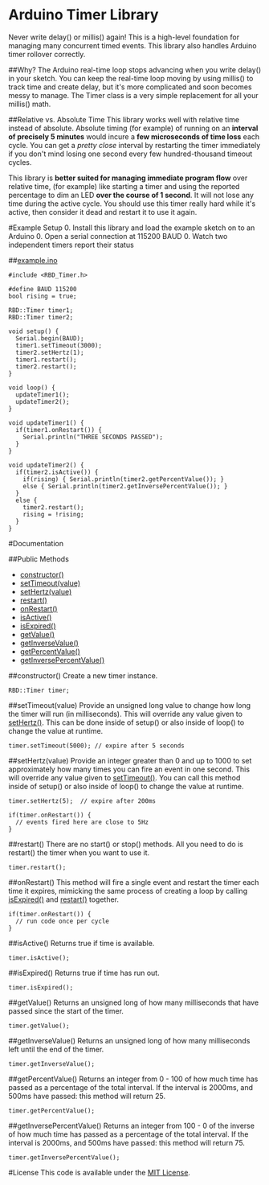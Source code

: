 # Arduino Timer Library
Never write delay() or millis() again! This is a high-level foundation for managing many concurrent timed events. This library also handles Arduino timer rollover correctly.


##Why?
The Arduino real-time loop stops advancing when you write delay() in your sketch. You can keep the real-time loop moving by using millis() to track time and create delay, but it's more complicated and soon becomes messy to manage. The Timer class is a very simple replacement for all your millis() math.

##Relative vs. Absolute Time
This library works well with relative time instead of absolute. Absolute timing (for example) of running on an **interval of precisely 5 minutes** would incure a **few microseconds of time loss** each cycle. You can get a _pretty close_ interval by restarting the timer immediately if you don't mind losing one second every few hundred-thousand timeout cycles.

This library is **better suited for managing immediate program flow** over relative time, (for example) like starting a timer and using the reported percentage to dim an LED **over the course of 1 second**. It will not lose any time during the active cycle. You should use this timer really hard while it's active, then consider it dead and restart it to use it again.

#Example Setup
0. Install this library and load the example sketch on to an Arduino
0. Open a serial connection at 115200 BAUD
0. Watch two independent timers report their status

##[example.ino](https://github.com/alextaujenis/RBD_Timer/blob/master/example/example.ino)

    #include <RBD_Timer.h>

    #define BAUD 115200
    bool rising = true;

    RBD::Timer timer1;
    RBD::Timer timer2;

    void setup() {
      Serial.begin(BAUD);
      timer1.setTimeout(3000);
      timer2.setHertz(1);
      timer1.restart();
      timer2.restart();
    }

    void loop() {
      updateTimer1();
      updateTimer2();
    }

    void updateTimer1() {
      if(timer1.onRestart()) {
        Serial.println("THREE SECONDS PASSED");
      }
    }

    void updateTimer2() {
      if(timer2.isActive()) {
        if(rising) { Serial.println(timer2.getPercentValue()); }
        else { Serial.println(timer2.getInversePercentValue()); }
      }
      else {
        timer2.restart();
        rising = !rising;
      }
    }



#Documentation

##Public Methods
* [constructor()](#constructor)
* [setTimeout(value)](#settimeoutvalue)
* [setHertz(value)](#sethertzvalue)
* [restart()](#restart)
* [onRestart()](#onrestart)
* [isActive()](#isactive)
* [isExpired()](#isexpired)
* [getValue()](#getvalue)
* [getInverseValue()](#getinversevalue)
* [getPercentValue()](#getpercentvalue)
* [getInversePercentValue()](#getinversepercentvalue)

##constructor()
Create a new timer instance.

    RBD::Timer timer;

##setTimeout(value)
Provide an unsigned long value to change how long the timer will run (in milliseconds). This will override any value given to [setHertz()](#sethertzvalue). This can be done inside of setup() or also inside of loop() to change the value at runtime.

    timer.setTimeout(5000); // expire after 5 seconds

##setHertz(value)
Provide an integer greater than 0 and up to 1000 to set approximately how many times you can fire an event in one second. This will override any value given to [setTimeout()](#settimeoutvalue). You can call this method inside of setup() or also inside of loop() to change the value at runtime.

    timer.setHertz(5);  // expire after 200ms

    if(timer.onRestart()) {
      // events fired here are close to 5Hz
    }

##restart()
There are no start() or stop() methods. All you need to do is restart() the timer when you want to use it.

    timer.restart();

##onRestart()
This method will fire a single event and restart the timer each time it expires, mimicking the same process of creating a loop by calling [isExpired()](#isexpired) and [restart()](#restart) together.

    if(timer.onRestart()) {
      // run code once per cycle
    }

##isActive()
Returns true if time is available.

    timer.isActive();

##isExpired()
Returns true if time has run out.

    timer.isExpired();

##getValue()
Returns an unsigned long of how many milliseconds that have passed since the start of the timer.

    timer.getValue();

##getInverseValue()
Returns an unsigned long of how many milliseconds left until the end of the timer.

    timer.getInverseValue();

##getPercentValue()
Returns an integer from 0 - 100 of how much time has passed as a percentage of the total interval. If the interval is 2000ms, and 500ms have passed: this method will return 25.

    timer.getPercentValue();

##getInversePercentValue()
Returns an integer from 100 - 0 of the inverse of how much time has passed as a percentage of the total interval. If the interval is 2000ms, and 500ms have passed: this method will return 75.

    timer.getInversePercentValue();

#License
This code is available under the [MIT License](http://opensource.org/licenses/mit-license.php).